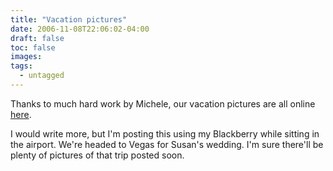 ```yaml
---
title: "Vacation pictures"
date: 2006-11-08T22:06:02-04:00
draft: false
toc: false
images:
tags:
  - untagged
---
```

Thanks to much hard work by Michele, our vacation pictures are all online [here](http://www.home.loudermilk.org/gallery/europe2006).



I would write more, but I'm posting this using my Blackberry while sitting in the airport. We're headed to Vegas for Susan's wedding. I'm sure there'll be plenty of pictures of that trip posted soon.
